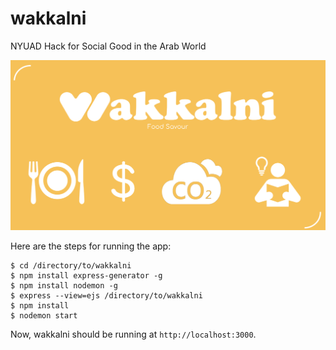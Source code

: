 # wakkalni
NYUAD Hack for Social Good in the Arab World

![drawing](./static/image/wakkalni.png)

Here are the steps for running the app:
```
$ cd /directory/to/wakkalni
$ npm install express-generator -g
$ npm install nodemon -g
$ express --view=ejs /directory/to/wakkalni
$ npm install
$ nodemon start
```

Now, wakkalni should be running at `http://localhost:3000`.
